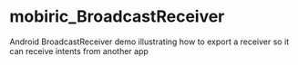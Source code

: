 mobiric_BroadcastReceiver
=========================

Android BroadcastReceiver demo illustrating how to export a receiver so it can receive intents from another app
